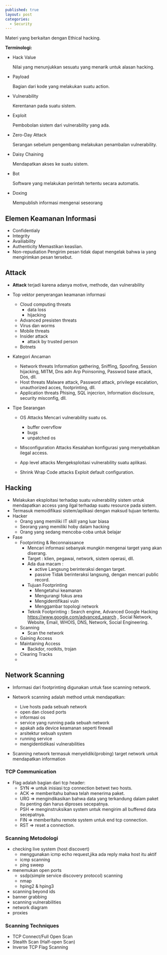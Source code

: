 ```yaml
---
published: true
layout: post
categories:
  - Security
---
```

Materi yang berkaitan dengan Ethical hacking.

**Terminologi:**
- Hack Value
  
  Nilai yang menunjukkan sesuatu yang menarik untuk alasan hacking.
   
- Payload

  Bagian dari kode yang melakukan suatu action.
  
- Vulnerability

  Kerentanan pada suatu sistem.
  
- Exploit

  Pembobolan sistem dari vulnerability yang ada.
  
- Zero-Day Attack

  Serangan sebelum pengembang melakukan penambalan vulnerability.
  
- Daisy Chaining

  Mendapatkan akses ke suatu sistem.
  
- Bot

  Software yang melakukan perintah tertentu secara automatis.
  
- Doxing

  Mempublish informasi mengenai seseorang
  
## Elemen Keamanan Informasi
- Confidentialy
- Integrity
- Availiability
- Authenticity
  Memastikan keaslian.
- Non-repudiation
  Pengirim pesan tidak dapat mengelak bahwa ia yang mengirimkan pesan tersebut.
  
## Attack
- **Attack** terjadi karena adanya motive, methode, dan vulnerability

- Top vektor penyerangan keamanan informasi
  - Cloud computing threats
    - data loss
    - hijacking
  - Advanced presisten threats
  - Virus dan worms
  - Mobile threats
  - Insider attack
    - attack by trusted person
  - Botnets
  
- Kategori Ancaman
  - Network threats
    Information gathering, Sniffing, Spoofing, Session hijacking, MITM, Dns adn Arp Poinsoning, Passwod base attack, Dos, dll.
  - Host threats
    Malware attack, Password attack, privilege escalation, unauthorized acces, footprinting, dll.
  - Application threats
    Phising, SQL injecrion, Information disclosure, security misconfig, dll.
  
- Tipe Searangan
  - OS Attacks
    Mencari vulnerability suatu os.
    - buffer overvflow
    - bugs
    - unpatched os
    
  - Misconfiguration Attacks
    Kesalahan konfigurasi yang menyebabkan ilegal access.
  - App level attacks
    Mengeksploitasi vulnerability suatu aplikasi.
  - Shrink Wrap Code attacks
    Exploit default configuration.
    
## Hacking
- Melakukan eksploitasi terhadap suatu vulnerability sistem untuk mendapatkan access yang ilgal terhadap suatu resource pada sistem.
- Termasuk memodifikasi sistem/aplikasi dengan maksud tujuan tertentu.
- Hacker
  - Orang yang memiliki IT skill yang luar biasa
  - Seorang yang memiliki hoby dalam hacking
  - Orang yang sedang mencoba-coba untuk belajar
- Fase
  - Footprinting & Reconnaissance
    - Mencari informasi sebanyak mungkin mengenai target yang akan diserang.
    - Target : klien, pegawai, network, sistem operasi, dll.
    - Ada dua macam :
      - active
        Langsung berinteraksi dengan target.
      - passive
        Tidak berinteraksi langsung, dengan mencari public record.
    - Tujuan Footprinting
      - Mengetahui keamanan
      - Mengurangi fokus area
      - Mengidentifikasi vuln
      - Menggambar topologi network
    - Teknik Footprinting : Search engine, Advanced Google Hacking https://www.google.com/advanced_search , Social Network, Website, Email, WHOIS, DNS, Network, Social Engineering.
  - Scanning
    - Scan the network
  - Gaining Access
  - Maintaining Access
    - Backdor, rootkits, trojan
  - Clearing Tracks
  -
  
  
## Network Scanning

- Informasi dari footprinting digunakan untuk fase scanning network.

- Network scanning adalah  method untuk mendapatkan:
  - Live hosts pada sebuah network
  - open dan closed ports
  - informasi os
  - service yang running pada sebuah network
  - apakah ada device keamanan seperti firewall
  - arsitektur sebuah system
  - running service
  - mengidentidikasi vulnerabilities
  
- Scanning network termasuk menyelidiki(probing) target network untuk mendapatkan information

### TCP Communication
  - Flag adalah bagian dari tcp header:
    - SYN => untuk inisiasi tcp connection betwet two hosts.
    - ACK => memberitahu bahwa telah menerima paket.
    - URG => mengindikasikan bahwa data yang terkandung dalam paket itu penting dan harus diproses secepatnya.
    - PSH => menginstruksikan system untuk mengirim all buffered data secepatnya.
    - FIN => memberitahu remote system untuk end tcp connection.
    - RST => reset a connection.

### Scanning Metodologi
  - checking live system (host discovert)
    - menggunakan icmp echo request,jika ada reply maka host itu aktif
    - icmp scanning
    - ping sweep
  - menemukan open ports
    - ssdp(simple service discovery protocol) scanning
    - nmap
    - hping2 & hping3
  - scanning beyond ids
  - banner grabbing
  - scanning vulnerabilities
  - network diagram
  - proxies
  
### Scanning Techniques
- TCP Connect/Full Open Scan
- Stealth Scan (Half-open Scan)
- Inverse TCP Flag Scanning
